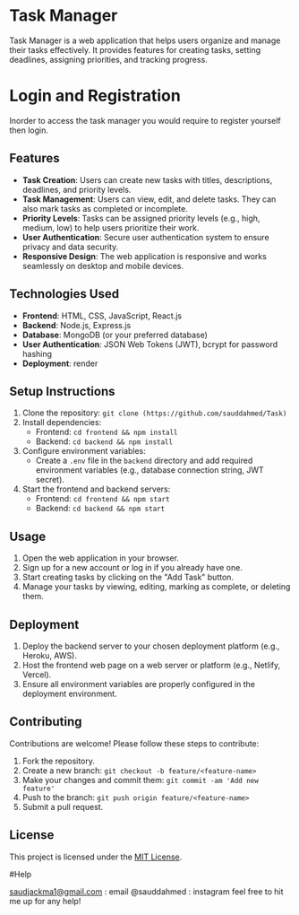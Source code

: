 # Task Manager

Task Manager is a web application that helps users organize and manage their tasks effectively. It provides features for creating tasks, setting deadlines, assigning priorities, and tracking progress.

# Login and Registration

Inorder to access the task manager you would require to register yourself then login.

## Features

- **Task Creation**: Users can create new tasks with titles, descriptions, deadlines, and priority levels.
- **Task Management**: Users can view, edit, and delete tasks. They can also mark tasks as completed or incomplete.
- **Priority Levels**: Tasks can be assigned priority levels (e.g., high, medium, low) to help users prioritize their work.
- **User Authentication**: Secure user authentication system to ensure privacy and data security.
- **Responsive Design**: The web application is responsive and works seamlessly on desktop and mobile devices.

## Technologies Used

- **Frontend**: HTML, CSS, JavaScript, React.js
- **Backend**: Node.js, Express.js
- **Database**: MongoDB (or your preferred database)
- **User Authentication**: JSON Web Tokens (JWT), bcrypt for password hashing
- **Deployment**: render

## Setup Instructions

1. Clone the repository: `git clone (https://github.com/sauddahmed/Task)`
2. Install dependencies:
   - Frontend: `cd frontend && npm install`
   - Backend: `cd backend && npm install`
3. Configure environment variables:
   - Create a `.env` file in the `backend` directory and add required environment variables (e.g., database connection string, JWT secret).
4. Start the frontend and backend servers:
   - Frontend: `cd frontend && npm start`
   - Backend: `cd backend && npm start`

## Usage

1. Open the web application in your browser.
2. Sign up for a new account or log in if you already have one.
3. Start creating tasks by clicking on the "Add Task" button.
4. Manage your tasks by viewing, editing, marking as complete, or deleting them.

## Deployment

1. Deploy the backend server to your chosen deployment platform (e.g., Heroku, AWS).
2. Host the frontend web page on a web server or platform (e.g., Netlify, Vercel).
3. Ensure all environment variables are properly configured in the deployment environment.

## Contributing

Contributions are welcome! Please follow these steps to contribute:

1. Fork the repository.
2. Create a new branch: `git checkout -b feature/<feature-name>`
3. Make your changes and commit them: `git commit -am 'Add new feature'`
4. Push to the branch: `git push origin feature/<feature-name>`
5. Submit a pull request.

## License

This project is licensed under the [MIT License](LICENSE).

#Help

saudjackma1@gmail.com : email
@sauddahmed : instagram
feel free to hit me up for any help!
